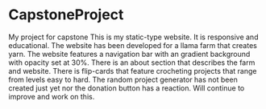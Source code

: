 # CapstoneProject
 My project for capstone
 This is my static-type website. It is responsive and educational. The website has been developed for a llama farm that creates yarn. The website features a navigation bar with an gradient background with opacity set at 30%. There is an about section that describes the farm and website. There is flip-cards that feature crocheting projects that range from levels easy to hard. The random project generator has not been created just yet nor the donation button has a reaction. Will continue to improve and work on this.
